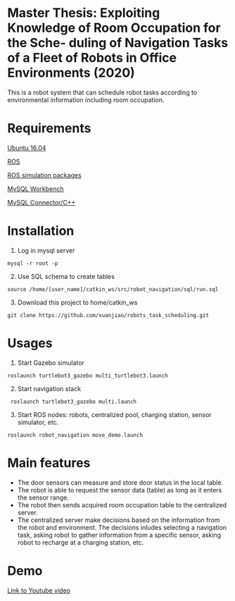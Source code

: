 # Master Thesis: Exploiting Knowledge of Room Occupation for the Sche- duling of Navigation Tasks of a Fleet of Robots in Office Environments (2020)

This is a robot system that can schedule robot tasks according to environmental information including room occupation.

# Requirements
[Ubuntu 16.04](https://ubuntu.com/tutorials/install-ubuntu-desktop-1604#1-overview)

[ROS](https://emanual.robotis.com/docs/en/platform/turtlebot3/quick-start/)

[ROS simulation packages](https://emanual.robotis.com/docs/en/platform/turtlebot3/simulation/)

[MySQL Workbench](https://dev.mysql.com/downloads/workbench/)

[MySQL Connector/C++](https://dev.mysql.com/doc/dev/connector-cpp/8.0/)
# Installation

1. Log in mysql server 

`mysql -r root -p`

2. Use SQL schema to create tables

`source /home/[user_name]/catkin_ws/src/robot_navigation/sql/run.sql`

3. Download this project to home/catkin_ws
    
    
```
git clone https://github.com/xuanjiao/robots_task_scheduling.git
```

# Usages
1.  Start Gazebo simulator

`roslaunch turtlebot3_gazebo multi_turtlebot3.launch`

2.  Start navigation stack

` roslaunch turtlebot3_gazebo multi.launch`

3.  Start ROS nodes: robots, centralized pool, charging station, sensor simulator, etc.

`roslaunch robot_navigation move_demo.launch`

# Main features
-   The door sensors can measure and store door status in the local table.
-   The robot is able to request the sensor data (table) as long as it enters the sensor range.
-   The robot then sends acquired room occupation table to the centralized server.
-   The centralized server make decisions based on the information from the robot and environment. The decisions inludes selecting a navigation task, asking robot to gather information from a specific sensor, asking robot to recharge at a charging station, etc.

# Demo

[Link to Youtube video](https://youtu.be/Y7iX4Zc0Ej4)
